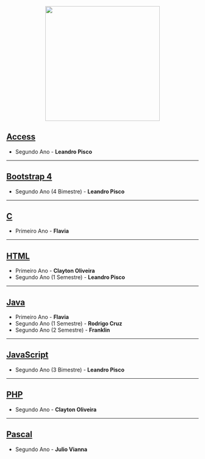 <p align="center">
    <img src="https://user-images.githubusercontent.com/41977137/68078206-0f0b9700-fdb0-11e9-9364-d27150af29d4.png" width="300">
</p>




## [Access](https://github.com/JoaoPedroAlvarenga/RezendeRammel_lessons/tree/master/Access)

- Segundo Ano - <b> Leandro Pisco </b> 

---

## [Bootstrap 4](https://github.com/JoaoPedroAlvarenga/RezendeRammel_lessons/tree/master/Bootstrap)

- Segundo Ano (4 Bimestre) - <b> Leandro Pisco </b> 

---

## [C](https://github.com/JoaoPedroAlvarenga/RezendeRammel_lessons/tree/master/C)

- Primeiro Ano - <strong> Flavia </strong>

---
## [HTML](https://github.com/JoaoPedroAlvarenga/RezendeRammel_lessons/tree/master/HTML)

- Primeiro Ano - <strong> Clayton Oliveira </strong> <br>
- Segundo Ano (1 Semestre) - <strong> Leandro Pisco </strong> 

---
## [Java](https://github.com/JoaoPedroAlvarenga/RezendeRammel_lessons/tree/master/Java)

- Primeiro Ano - <strong> Flavia </strong> <br> 
- Segundo Ano (1 Semestre) - <strong> Rodrigo Cruz </strong>
- Segundo Ano (2 Semestre) - <strong> Franklin </strong>

---
## [JavaScript](https://github.com/JoaoPedroAlvarenga/RezendeRammel_lessons/tree/master/JavaScript/)

- Segundo Ano (3 Bimestre) - <strong> Leandro Pisco </strong>

---
## [PHP](https://github.com/JoaoPedroAlvarenga/RezendeRammel_lessons/tree/master/PHP)

- Segundo Ano - <strong> Clayton Oliveira </strong>

---
## [Pascal](https://github.com/JoaoPedroAlvarenga/RezendeRammel_lessons/tree/master/Pascal)

- Segundo Ano - <strong> Julio Vianna </strong>


